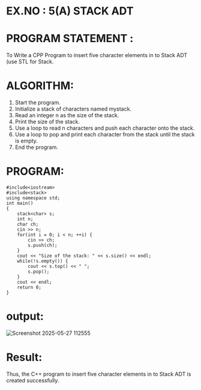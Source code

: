 # EX.NO : 5(A)  STACK ADT

# PROGRAM STATEMENT : 
To Write a CPP Program to insert five character elements in to Stack ADT (use STL for Stack. 
 
# ALGORITHM:   
1. Start the program. 
2. Initialize a stack of characters named mystack. 
3. Read an integer n as the size of the stack. 
4. Print the size of the stack. 
5. Use a loop to read n characters and push each character onto the stack. 
6. Use a loop to pop and print each character from the stack until the stack is empty. 
7. End the program. 
 
# PROGRAM: 
```
#include<iostream>
#include<stack>
using namespace std;
int main()
{
    stack<char> s;
    int n;
    char ch;
    cin >> n;
    for(int i = 0; i < n; ++i) {
        cin >> ch;
        s.push(ch);
    }
    cout << "Size of the stack: " << s.size() << endl;
    while(!s.empty()) {
        cout << s.top() << " ";
        s.pop();
    }
    cout << endl;
    return 0;
}
```

# output:

![Screenshot 2025-05-27 112555](https://github.com/user-attachments/assets/ac8e57e1-f1c6-4c83-a44d-3b6430f6ccc4)

# Result:

Thus, the C++ program to insert five character elements in to Stack ADT is created successfully. 


